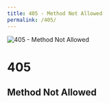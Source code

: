 ```yaml
---
title: 405 - Method Not Allowed
permalink: /405/
---
```

![405 - Method Not Allowed](https://s-media-cache-ak0.pinimg.com/736x/1b/df/05/1bdf05f22e6b77161674d25e7b0d62b4.jpg)  
# 405  
## Method Not Allowed  
